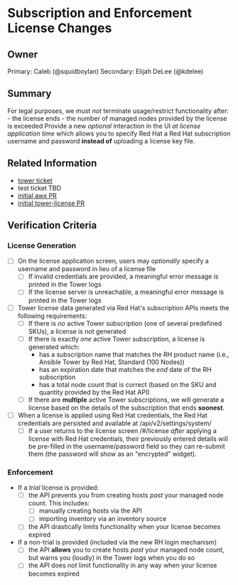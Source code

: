 # Subscription and Enforcement License Changes
## Owner

Primary: Caleb (@squidboylan)
Secondary: Elijah DeLee (@kdelee)

## Summary

For legal purposes, we must *not* terminate usage/restrict functionality after:
     - the license ends
     - the number of managed nodes provided by the license is exceeded
Provide a new _optional_ interaction in the UI _at license application time_ which allows you to specify Red Hat a Red Hat subscription username and password **instead of** uploading a license key file.

## Related Information

- [tower ticket](https://github.com/ansible/tower/issues/3550)
- test ticket TBD
- [initial awx PR](https://github.com/ansible/awx/pull/4611)
- [initial tower-license PR](https://github.com/ansible/tower-license/pull/10/)

## Verification Criteria

### License Generation
- [ ] On the license application screen, users may *optionally* specify a username and password in lieu of a license file
    - [ ] If invalid credentials are provided, a meaningful error message is printed in the Tower logs
    - [ ] If the license server is unreachable, a meaningful error message is printed in the Tower logs
- [ ] Tower license data generated via Red Hat's subscription APIs meets the following requirements:
    - [ ] If there is *no* active Tower subscription (one of several predefined SKUs), a license is not generated
    - [ ] If there is exactly *one* active Tower subscription, a license is generated which:
      - has a subscription name that matches the RH product name (i.e., Ansible Tower by Red Hat, Standard (100 Nodes))
      - has an expiration date that matches the *end* date of the RH subscription
      - has a total node count that is correct (based on the SKU and quantity provided by the Red Hat API)
    -  [ ] If there are **multiple** active Tower subscriptions, we will generate a license based on the details of the subscription that ends **soonest**.
- [ ] When a license is applied using Red Hat credentials, the Red Hat credentials are persisted and available at /api/v2/settings/system/
    - [ ] If a user returns to the license screen /#/license _after_ applying a license with Red Hat credentials, their previously entered details will be pre-filled in the username/password field so they can re-submit them (the password will show as an "encrypted" widget).

### Enforcement
- If a *trial* license is provided:
  - [ ] the API prevents you from creating hosts *past* your managed node count.  This includes:
    - [ ] manually creating hosts via the API
    - [ ] importing inventory via an inventory source
  - [ ] the API drastically limits functionality when your license becomes expired
- If a *non*-trial is provided (included via the new RH login mechanism)
  - [ ] the API **allows** you to create hosts *past* your managed node count, but warns you (loudly) in the Tower logs when you do so
  - [ ] the API does *not* limit functionality in any way when your license becomes expired
